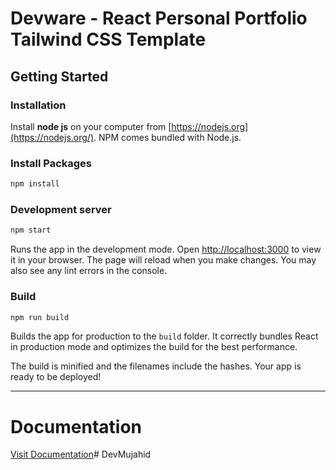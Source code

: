# Devware - React Personal Portfolio Tailwind CSS Template

## ****Getting Started****

### **Installation**

Install **node js** on your computer from [https://nodejs.org](https://nodejs.org/). NPM comes bundled with Node.js.

### **Install Packages**

```bash
npm install
```

### **Development server**

```bash
npm start
```

Runs the app in the development mode.
Open [http://localhost:3000](http://localhost:3000) to view it in your browser. The page will reload when you make changes. You may also see any lint errors in the console.

### **Build**

```bash
npm run build
```

Builds the app for production to the `build` folder. It correctly bundles React in production mode and optimizes the build for the best performance.

The build is minified and the filenames include the hashes. Your app is ready to be deployed!

---

# **Documentation**
[Visit Documentation](https://coderkhalid.notion.site/e312a68e3366421280ad482b66c2e4f5)#   D e v M u j a h i d  
 